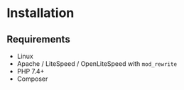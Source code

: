 # Installation

## Requirements

- Linux
- Apache / LiteSpeed / OpenLiteSpeed with `mod_rewrite`
- PHP 7.4+
- Composer
